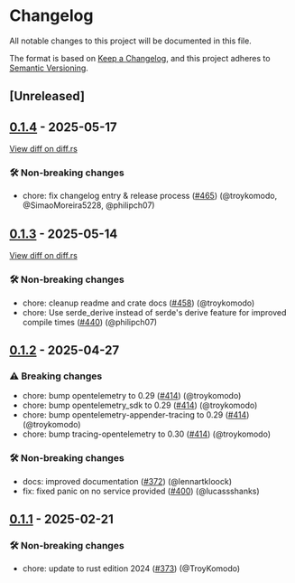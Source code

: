 # Changelog

<!--
This file is automatically generated by our release process.
DO NOT edit it directly.
If you want to add a change log entry for this package,
please create a new file in /changes.d/<pr-number>.toml
Refer to the [README.md](/changes.d/README.md) for more information.
-->

All notable changes to this project will be documented in this file.

The format is based on [Keep a Changelog](https://keepachangelog.com/en/1.0.0/),
and this project adheres to [Semantic Versioning](https://semver.org/spec/v2.0.0.html).

## [Unreleased]

## [0.1.4](https://github.com/ScuffleCloud/scuffle/releases/tag/scuffle-bootstrap-v0.1.4) - 2025-05-17

[View diff on diff.rs](https://diff.rs/scuffle-bootstrap/0.1.3/scuffle-bootstrap/0.1.4/Cargo.toml)

### 🛠️ Non-breaking changes

- chore: fix changelog entry & release process ([#465](https://github.com/scufflecloud/scuffle/pull/465)) (@troykomodo, @SimaoMoreira5228, @philipch07)

## [0.1.3](https://github.com/ScuffleCloud/scuffle/releases/tag/scuffle-bootstrap-v0.1.3) - 2025-05-14

[View diff on diff.rs](https://diff.rs/scuffle-bootstrap/0.1.2/scuffle-bootstrap/0.1.3/Cargo.toml)

### 🛠️ Non-breaking changes

- chore: cleanup readme and crate docs ([#458](https://github.com/scufflecloud/scuffle/pull/458)) (@troykomodo)
- chore: Use serde_derive instead of serde's derive feature for improved compile times ([#440](https://github.com/scufflecloud/scuffle/pull/440)) (@philipch07)

## [0.1.2](https://github.com/ScuffleCloud/scuffle/releases/tag/scuffle-bootstrap-v0.1.2) - 2025-04-27

### ⚠️ Breaking changes

- chore: bump opentelemetry to 0.29 ([#414](https://github.com/scufflecloud/scuffle/pull/414)) (@troykomodo)
- chore: bump opentelemetry_sdk to 0.29 ([#414](https://github.com/scufflecloud/scuffle/pull/414)) (@troykomodo)
- chore: bump opentelemetry-appender-tracing to 0.29 ([#414](https://github.com/scufflecloud/scuffle/pull/414)) (@troykomodo)
- chore: bump tracing-opentelemetry to 0.30 ([#414](https://github.com/scufflecloud/scuffle/pull/414)) (@troykomodo)

### 🛠️ Non-breaking changes

- docs: improved documentation ([#372](https://github.com/scufflecloud/scuffle/pull/372)) (@lennartkloock)
- fix: fixed panic on no service provided ([#400](https://github.com/scufflecloud/scuffle/pull/400)) (@lucassshanks)

## [0.1.1](https://github.com/ScuffleCloud/scuffle/releases/tag/scuffle-bootstrap-v0.1.1) - 2025-02-21

### 🛠️ Non-breaking changes

- chore: update to rust edition 2024 ([#373](https://github.com/scufflecloud/scuffle/pull/373)) (@TroyKomodo)
